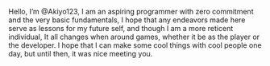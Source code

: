 Hello, I’m @Akiyo123, I am an aspiring programmer with zero commitment and the very basic fundamentals, I hope that any endeavors made here serve as lessons for my future self, and though I am a more reticent individual, It all changes when around games, whether it be as the player or the developer. I hope that I can make some cool things with cool people one day, but until then, it was nice meeting you.
<!---
Akiyo123/Akiyo123 is a ✨ special ✨ repository because its `README.md` (this file) appears on your GitHub profile.
You can click the Preview link to take a look at your changes.
--->
